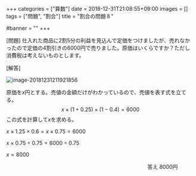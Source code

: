 +++
categories = ["算数"]
date = 2018-12-31T21:08:55+09:00
images = []
tags = ["問題", "割合"]
title = "割合の問題８"

#banner = ""
+++

[問題] 仕入れた商品に2割5分の利益を見込んで定価をつけましたが、売れなかったので定価の4割引きの6000円で売りました。原価はいくらですか？ただし消費税は考えないものとします。

[解答]

<!--more-->

![image-20181231211921856](/images/image-20181231211921856.png)

原価を$x$円とする。売値の金額だけがわかっているので、売値を表す式を立てる。
$$
x\times(1+0.25)\times(1-0.4)=6000
$$
この式を計算して$x$を求める。

$x\times1.25\times0.6=x\times0.75=6000$

$x\times0.75\div0.75=6000\div0.75$

$x=8000$

　　　　　　　　　　　　　　　　　　　　　　　　　　　答え 8000円
